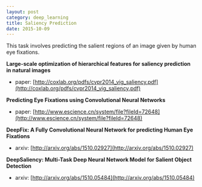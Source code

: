 ```yaml
---
layout: post
category: deep_learning
title: Saliency Prediction
date: 2015-10-09
---
```


This task involves predicting the salient regions of an image given by human eye fixations.

**Large-scale optimization of hierarchical features for saliency prediction in natural images**

- paper: [http://coxlab.org/pdfs/cvpr2014_vig_saliency.pdf](http://coxlab.org/pdfs/cvpr2014_vig_saliency.pdf)

**Predicting Eye Fixations using Convolutional Neural Networks**

- paper: [http://www.escience.cn/system/file?fileId=72648](http://www.escience.cn/system/file?fileId=72648)

**DeepFix: A Fully Convolutional Neural Network for predicting Human Eye Fixations**

- arxiv: [http://arxiv.org/abs/1510.02927](http://arxiv.org/abs/1510.02927)

**DeepSaliency: Multi-Task Deep Neural Network Model for Salient Object Detection**

- arxiv: [http://arxiv.org/abs/1510.05484](http://arxiv.org/abs/1510.05484)